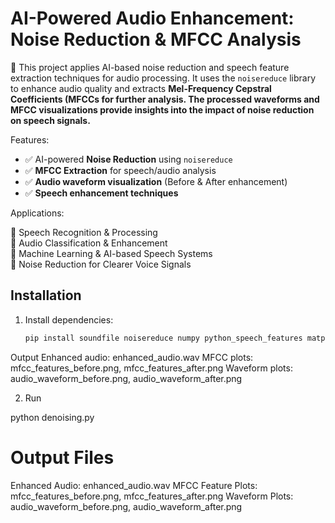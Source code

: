 # AI-Powered Audio Enhancement: Noise Reduction & MFCC Analysis

🚀 This project applies AI-based noise reduction and speech feature extraction techniques for audio processing. It uses the `noisereduce` library to enhance audio quality and extracts **Mel-Frequency Cepstral Coefficients (MFCCs for further analysis. The processed waveforms and MFCC visualizations provide insights into the impact of noise reduction on speech signals.**  

Features:  

- ✅ AI-powered **Noise Reduction** using `noisereduce`  
- ✅ **MFCC Extraction** for speech/audio analysis  
- ✅ **Audio waveform visualization** (Before & After enhancement)  
- ✅ **Speech enhancement techniques**  

Applications: 

🔹 Speech Recognition & Processing  
🔹 Audio Classification & Enhancement  
🔹 Machine Learning & AI-based Speech Systems  
🔹 Noise Reduction for Clearer Voice Signals  


## Installation
1. Install dependencies:  
   ```sh
   pip install soundfile noisereduce numpy python_speech_features matplotlib

Output
Enhanced audio: enhanced_audio.wav
MFCC plots: mfcc_features_before.png, mfcc_features_after.png
Waveform plots: audio_waveform_before.png, audio_waveform_after.png

2. Run

python denoising.py

# Output Files

Enhanced Audio: enhanced_audio.wav
MFCC Feature Plots: mfcc_features_before.png, mfcc_features_after.png
Waveform Plots: audio_waveform_before.png, audio_waveform_after.png
